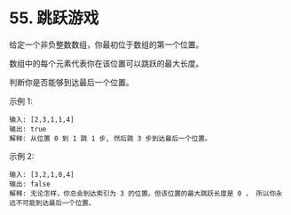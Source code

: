 # 55. 跳跃游戏

给定一个非负整数数组，你最初位于数组的第一个位置。

数组中的每个元素代表你在该位置可以跳跃的最大长度。

判断你是否能够到达最后一个位置。

示例 1:
```
输入: [2,3,1,1,4]
输出: true
解释: 从位置 0 到 1 跳 1 步, 然后跳 3 步到达最后一个位置。
```
示例 2:
```
输入: [3,2,1,0,4]
输出: false
解释: 无论怎样，你总会到达索引为 3 的位置。但该位置的最大跳跃长度是 0 ， 所以你永远不可能到达最后一个位置。
```